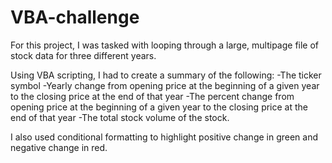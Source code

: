 # VBA-challenge

For this project, I was tasked with looping through a large, multipage file of stock data for three different years.

Using VBA scripting, I had to create a summary of the following:
  -The ticker symbol
  -Yearly change from opening price at the beginning of a given year to the closing price at the end of that year
  -The percent change from opening price at the beginning of a given year to the closing price at the end of that year
  -The total stock volume of the stock. 
  
 I also used conditional formatting to highlight positive change in green and negative change in red. 
